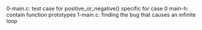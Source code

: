 0-main.c: test case for positive_or_negative() specific for case 0
main-h: contain function prototypes
1-main.c: finding the bug that causes an infinite loop
